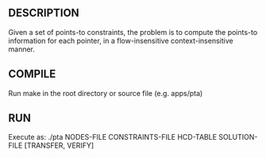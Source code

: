 ## DESCRIPTION

Given a set of points-to constraints, the problem is to compute the points-to information for each pointer, in a flow-insensitive context-insensitive manner.

## COMPILE 

Run make in the root directory or source file (e.g. apps/pta)

## RUN

Execute as:  ./pta NODES-FILE CONSTRAINTS-FILE HCD-TABLE SOLUTION-FILE [TRANSFER, VERIFY]

